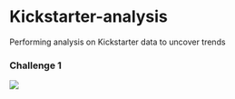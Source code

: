 # Kickstarter-analysis
Performing analysis on Kickstarter data to uncover trends 
### Challenge 1 
<img src="Pictures/outcomes1.png">

